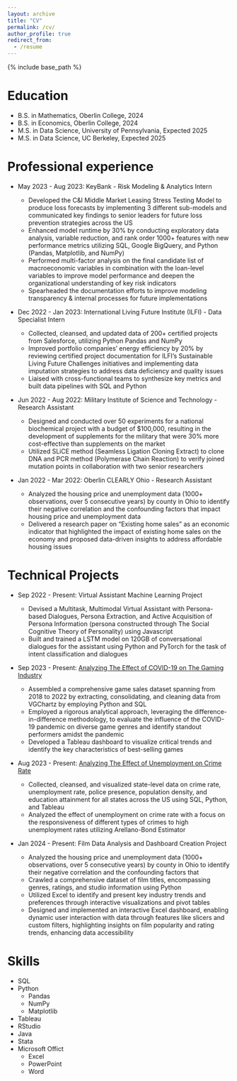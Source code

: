 ```yaml
---
layout: archive
title: "CV"
permalink: /cv/
author_profile: true
redirect_from:
  - /resume
---
```


{% include base_path %}

Education
======
* B.S. in Mathematics, Oberlin College, 2024
* B.S. in Economics, Oberlin College, 2024
* M.S. in Data Science, University of Pennsylvania, Expected 2025
* M.S. in Data Science, UC Berkeley, Expected 2025

Professional experience
======
* May 2023 - Aug 2023: KeyBank - Risk Modeling & Analytics Intern
  * Developed the C&I Middle Market Leasing Stress Testing Model to produce loss forecasts by implementing 3 different sub-models and communicated key findings to senior leaders for future loss prevention strategies across the US
  * Enhanced model runtime by 30% by conducting exploratory data analysis, variable reduction, and rank order 1000+ features with new performance metrics utilizing SQL, Google BigQuery, and Python (Pandas, Matplotlib, and NumPy)
  * Performed multi-factor analysis on the final candidate list of macroeconomic variables in combination with the loan-level variables to improve model performance and deepen the organizational understanding of key risk indicators
  * Spearheaded the documentation efforts to improve modeling transparency & internal processes for future implementations 


* Dec 2022 - Jan 2023: International Living Future Institute (ILFI) - Data Specialist Intern
  * Collected, cleansed, and updated data of 200+ certified projects from Salesforce, utilizing Python Pandas and NumPy
  * Improved portfolio companies’ energy efficiency by 20% by reviewing certified project documentation for ILFI’s Sustainable Living Future Challenges initiatives and implementing data imputation strategies to address data deficiency and quality issues
  * Liaised with cross-functional teams to synthesize key metrics and built data pipelines with SQL and Python
 
* Jun 2022 - Aug 2022: Military Institute of Science and Technology - Research Assistant
  * Designed and conducted over 50 experiments for a national biochemical project with a budget of $100,000, resulting in the development of supplements for the military that were 30% more cost-effective than supplements on the market
  * Utilized SLiCE method (Seamless Ligation Cloning Extract) to clone DNA and PCR method (Polymerase Chain Reaction) to verify joined mutation points in collaboration with two senior researchers
 
* Jan 2022 - Mar 2022: Oberlin CLEARLY Ohio - Research Assistant
  * Analyzed the housing price and unemployment data (1000+ observations, over 5 consecutive years) by county in Ohio to identify their negative correlation and the confounding factors that impact housing price and unemployment data
  * Delivered a research paper on “Existing home sales” as an economic indicator that highlighted the impact of existing home sales on the economy and proposed data-driven insights to address affordable housing issues

Technical Projects 
=====
* Sep 2022 - Present: Virtual Assistant Machine Learning Project
  * Devised a Multitask, Multimodal Virtual Assistant with Persona-based Dialogues, Persona Extraction, and Active Acquisition of Persona Information (persona constructed through The Social Cognitive Theory of Personality) using Javascript 
  * Built and trained a LSTM model on 120GB of conversational dialogues for the assistant using Python and PyTorch for the task of intent classification and dialogues

* Sep 2023 - Present: [Analyzing The Effect of COVID-19 on The Gaming Industry](https://github.com/elliesthetic/Analyzing-The-Effect-of-Covid-19-on-The-Gaming-Industry-)
  * Assembled a comprehensive game sales dataset spanning from 2018 to 2022 by extracting, consolidating, and cleaning data from VGChartz by employing Python and SQL
  * Employed a rigorous analytical approach, leveraging the difference-in-difference methodology, to evaluate the influence of the COVID-19 pandemic on diverse game genres and identify standout performers amidst the pandemic
  * Developed a Tableau dashboard to visualize critical trends and identify the key characteristics of best-selling games
 
* Aug 2023 - Present: [Analyzing The Effect of Unemployment on Crime Rate](https://github.com/elliesthetic/Unemployment-and-Crime-Data-Analysis)
  * Collected, cleansed, and visualized state-level data on crime rate, unemployment rate, police presence, population density, and education attainment for all states across the US using SQL, Python, and Tableau
  * Analyzed the effect of unemployment on crime rate with a focus on the responsiveness of different types of crimes to high unemployment rates utilizing Arellano-Bond Estimator
 
* Jan 2024 - Present: Film Data Analysis and Dashboard Creation Project
  * Analyzed the housing price and unemployment data (1000+ observations, over 5 consecutive years) by county in Ohio to identify their negative correlation and the confounding factors that
  * Crawled a comprehensive dataset of film titles, encompassing genres, ratings, and studio information using Python
  * Utilized Excel to identify and present key industry trends and preferences through interactive visualizations and pivot tables
  * Designed and implemented an interactive Excel dashboard, enabling dynamic user interaction with data through features like
slicers and custom filters, highlighting insights on film popularity and rating trends, enhancing data accessibility

  
Skills
======
* SQL
* Python
  * Pandas
  * NumPy
  * Matplotlib
* Tableau
* RStudio
* Java
* Stata
* Microsoft Offict
  * Excel
  * PowerPoint
  * Word
